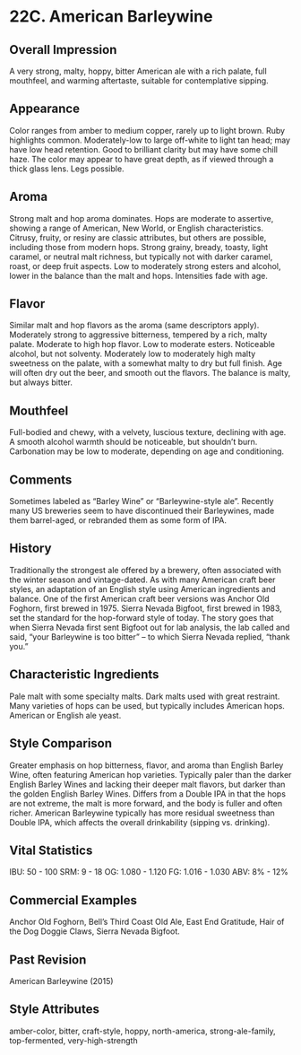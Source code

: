 # 22C. American Barleywine

## Overall Impression

A very strong, malty, hoppy, bitter American ale with a rich palate, full mouthfeel, and warming aftertaste, suitable for contemplative sipping.

## Appearance

Color ranges from amber to medium copper, rarely up to light brown. Ruby highlights common. Moderately-low to large off-white to light tan head; may have low head retention. Good to brilliant clarity but may have some chill haze. The color may appear to have great depth, as if viewed through a thick glass lens. Legs possible.

## Aroma

Strong malt and hop aroma dominates. Hops are moderate to assertive, showing a range of American, New World, or English characteristics. Citrusy, fruity, or resiny are classic attributes, but others are possible, including those from modern hops. Strong grainy, bready, toasty, light caramel, or neutral malt richness, but typically not with darker caramel, roast, or deep fruit aspects. Low to moderately strong esters and alcohol, lower in the balance than the malt and hops. Intensities fade with age.

## Flavor

Similar malt and hop flavors as the aroma (same descriptors apply). Moderately strong to aggressive bitterness, tempered by a rich, malty palate. Moderate to high hop flavor. Low to moderate esters. Noticeable alcohol, but not solventy. Moderately low to moderately high malty sweetness on the palate, with a somewhat malty to dry but full finish. Age will often dry out the beer, and smooth out the flavors. The balance is malty, but always bitter.

## Mouthfeel

Full-bodied and chewy, with a velvety, luscious texture, declining with age. A smooth alcohol warmth should be noticeable, but shouldn’t burn. Carbonation may be low to moderate, depending on age and conditioning.

## Comments

Sometimes labeled as “Barley Wine” or “Barleywine-style ale”. Recently many US breweries seem to have discontinued their Barleywines, made them barrel-aged, or rebranded them as some form of IPA.

## History

Traditionally the strongest ale offered by a brewery, often associated with the winter season and vintage-dated. As with many American craft beer styles, an adaptation of an English style using American ingredients and balance. One of the first American craft beer versions was Anchor Old Foghorn, first brewed in 1975. Sierra Nevada Bigfoot, first brewed in 1983, set the standard for the hop-forward style of today. The story goes that when Sierra Nevada first sent Bigfoot out for lab analysis, the lab called and said, “your Barleywine is too bitter” – to which Sierra Nevada replied, “thank you.”

## Characteristic Ingredients

Pale malt with some specialty malts. Dark malts used with great restraint. Many varieties of hops can be used, but typically includes American hops. American or English ale yeast.

## Style Comparison

Greater emphasis on hop bitterness, flavor, and aroma than English Barley Wine, often featuring American hop varieties. Typically paler than the darker English Barley Wines and lacking their deeper malt flavors, but darker than the golden English Barley Wines. Differs from a Double IPA in that the hops are not extreme, the malt is more forward, and the body is fuller and often richer. American Barleywine typically has more residual sweetness than Double IPA, which affects the overall drinkability (sipping vs. drinking).

## Vital Statistics

IBU: 50 - 100
SRM: 9 - 18
OG: 1.080 - 1.120
FG: 1.016 - 1.030
ABV: 8% - 12%

## Commercial Examples

Anchor Old Foghorn, Bell’s Third Coast Old Ale, East End Gratitude, Hair of the Dog Doggie Claws, Sierra Nevada Bigfoot.

## Past Revision

American Barleywine (2015)

## Style Attributes

amber-color, bitter, craft-style, hoppy, north-america, strong-ale-family, top-fermented, very-high-strength